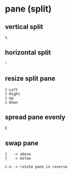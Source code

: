 # pane (split)
## vertical split
    %

## horizontal split
    "

## resize split pane
    C-Left
    C-Right
    C-Up
    C-Down

## spread pane evenly
    E

## swap pane
    {   -> above
    }   -> below

    C-o -> rotate pane in reverse


